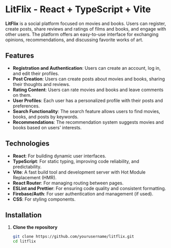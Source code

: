 # LitFlix - React + TypeScript + Vite

**LitFlix** is a social platform focused on movies and books. Users can register, create posts, share reviews and ratings of films and books, and engage with other users. The platform offers an easy-to-use interface for exchanging opinions, recommendations, and discussing favorite works of art.

## Features

- **Registration and Authentication**: Users can create an account, log in, and edit their profiles.
- **Post Creation**: Users can create posts about movies and books, sharing their thoughts and reviews.
- **Rating Content**: Users can rate movies and books and leave comments on them.
- **User Profiles**: Each user has a personalized profile with their posts and preferences.
- **Search Functionality**: The search feature allows users to find movies, books, and posts by keywords.
- **Recommendations**: The recommendation system suggests movies and books based on users' interests.

## Technologies

- **React**: For building dynamic user interfaces.
- **TypeScript**: For static typing, improving code reliability, and predictability.
- **Vite**: A fast build tool and development server with Hot Module Replacement (HMR).
- **React Router**: For managing routing between pages.
- **ESLint and Prettier**: For ensuring code quality and consistent formatting.
- **Firebase/Auth**: For user authentication and management (if used).
- **CSS**: For styling components.

## Installation

1. **Clone the repository**

   ```bash
   git clone https://github.com/yourusername/litflix.git
   cd litflix
   ```
